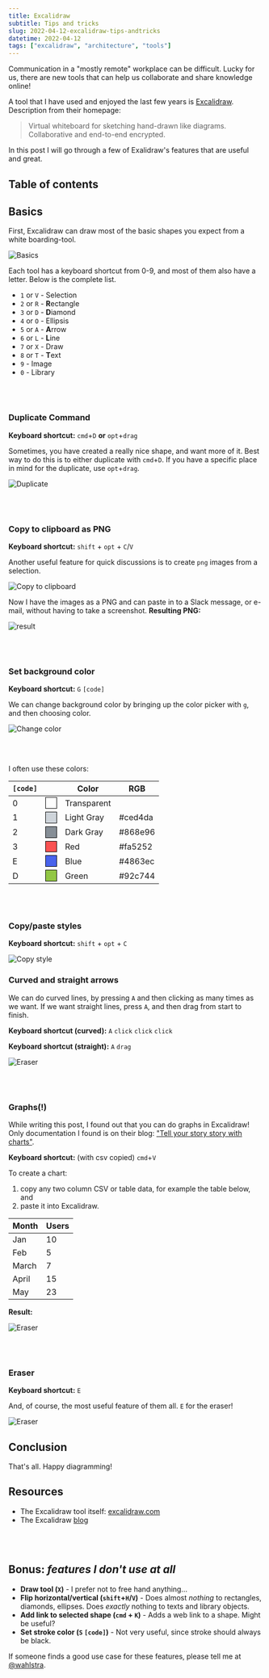 ```yaml
---
title: Excalidraw 
subtitle: Tips and tricks
slug: 2022-04-12-excalidraw-tips-andtricks
datetime: 2022-04-12 
tags: ["excalidraw", "architecture", "tools"]
---
```


Communication in a "mostly remote" workplace can be difficult. Lucky for us, there are new tools that can help us collaborate and share knowledge online!

A tool that I have used and enjoyed the last few years is [Excalidraw](https://excalidraw.com/). Description from their homepage:

> Virtual whiteboard for sketching hand-drawn like diagrams.
Collaborative and end-to-end encrypted.

In this post I will go through a few of Exalidraw's features that are useful and great.

## Table of contents

<!--more-->
## Basics

First, Excalidraw can draw most of the basic shapes you expect from a white boarding-tool.

![Basics](/img/excalidraw/basics.gif)

Each tool has a keyboard shortcut from 0-9, and most of them also have a letter. Below is the complete list.

* `1` or `V` - Selection     
* `2` or `R` - **R**ectangle 
* `3` or `D` - **D**iamond   
* `4` or `O` - Ellipsis      
* `5` or `A` - **A**rrow     
* `6` or `L` - **L**ine      
* `7` or `X` - Draw          
* `8` or `T` - **T**ext      
* `9`        - Image         
* `0`        - Library       

<br><br>

### Duplicate Command
**Keyboard shortcut:** `cmd`+`D` **or** `opt`+`drag` 
                  
Sometimes, you have created a really nice shape, and want more of it. Best way to do this is to either duplicate with `cmd`+`D`. If you have a specific place in mind for the duplicate, use `opt`+`drag`.

![Duplicate](/img/excalidraw/duplicate.gif)

<br><br>

### Copy to clipboard as PNG
**Keyboard shortcut:** `shift` + `opt` + `C`/`V`

Another useful feature for quick discussions is to create `png` images from a selection. 

![Copy to clipboard](/img/excalidraw/copy_to_clipboard.gif)

Now I have the images as a PNG and can paste in to a Slack message, or e-mail, without having to take a screenshot. **Resulting PNG:**

![result](/img/excalidraw/copied.png)

<br><br>

### Set background color
**Keyboard shortcut:** `G` `[code]`

We can change background color by bringing up the color picker with `g`, and then choosing color.

![Change color](/img/excalidraw/change_color.gif)

<br><br>

I often use these colors:

| `[code]` |                                                                                                         | Color       | RGB      |
|----------|---------------------------------------------------------------------------------------------------------|-------------|----------|
| 0        | <div style="width:1.3em;height:1.3em;background: rgba(255, 0, 0, .0); float: left; border: 1px solid black;"></div> | Transparent |          |
| 1        | <div style="width:1.3em;height:1.3em;background: #ced4da; float: left; border: 1px solid black;"></div> | Light Gray  | #ced4da  |
| 2        | <div style="width:1.3em;height:1.3em;background: #868e96; float: left; border: 1px solid black;"></div> | Dark Gray   | #868e96  |
| 3        | <div style="width:1.3em;height:1.3em;background: #fa5252; float: left; border: 1px solid black;"></div> | Red         | #fa5252  |
| E        | <div style="width:1.3em;height:1.3em;background: #4863ec; float: left; border: 1px solid black;"></div> | Blue        | #4863ec  |
| D        | <div style="width:1.3em;height:1.3em;background: #92c744; float: left; border: 1px solid black;"></div> | Green       | #92c744  |


<br><br>

### Copy/paste styles
**Keyboard shortcut:** `shift` + `opt` + `C`

![Copy style](/img/excalidraw/copy_style.gif)

### Curved and straight arrows
We can do curved lines, by pressing `A` and then clicking as many times as we want. If we want straight lines, press `A`, and then drag from start to finish.

**Keyboard shortcut (curved):** `A` `click` `click` `click`

**Keyboard shortcut (straight):** `A` `drag`

![Eraser](/img/excalidraw/lines.gif)

<br><br>

### Graphs(!)
While writing this post, I found out that you can do graphs in Excalidraw! Only documentation I found is on their blog: ["Tell your story story with charts"](https://blog.excalidraw.com/tell-your-story-with-charts/).

**Keyboard shortcut:** (with csv copied) `cmd`+`V`

To create a chart:
1. copy any two column CSV or table data, for example the table below, and 
2. paste it into Excalidraw.

| Month | Users |
|-------|-------|
| Jan   | 10    |
| Feb   | 5     |
| March | 7     |
| April | 15    |
| May   | 23    |

**Result:**

![Eraser](/img/excalidraw/graph.gif)

<br><br>

### Eraser
**Keyboard shortcut:** `E`

And, of course, the most useful feature of them all. `E` for the eraser!

![Eraser](/img/excalidraw/eraser.gif)

## Conclusion
That's all. Happy diagramming!

## Resources
* The Excalidraw tool itself: [excalidraw.com](https://excalidraw.com/)
* The Excalidraw [blog](https://blog.excalidraw.com/)

<br><br>

## Bonus: *features I don't use at all*

* **Draw tool (`X`)** - I prefer not to free hand anything...
* **Flip horizontal/vertical (`shift`+`H`/`V`)** - Does almost _nothing_ to rectangles, diamonds, ellipses. Does _exactly_ nothing to texts and library objects.
* **Add link to selected shape (`cmd` + `K`)** - Adds a web link to a shape. Might be useful?
* **Set stroke color (`S` `[code]`)** - Not very useful, since stroke should always be black.

If someone finds a good use case for these features, please tell me at [@wahlstra](https://twitter.com/wahlstra).
